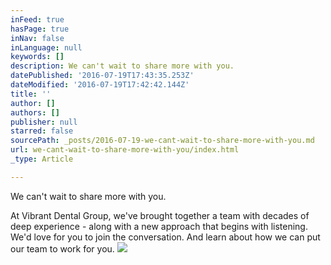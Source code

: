 ```yaml
---
inFeed: true
hasPage: true
inNav: false
inLanguage: null
keywords: []
description: We can't wait to share more with you.
datePublished: '2016-07-19T17:43:35.253Z'
dateModified: '2016-07-19T17:42:42.144Z'
title: ''
author: []
authors: []
publisher: null
starred: false
sourcePath: _posts/2016-07-19-we-cant-wait-to-share-more-with-you.md
url: we-cant-wait-to-share-more-with-you/index.html
_type: Article

---
```

We can't wait to share more with you.

At Vibrant Dental Group, we've brought together a team with decades of deep experience - along with a new approach that begins with listening. We'd love for you to join the conversation. And learn about how we can put our team to work for you. ![](https://the-grid-user-content.s3-us-west-2.amazonaws.com/aad9b9a6-e44d-4438-afd6-a4aaf57075f5.jpg)